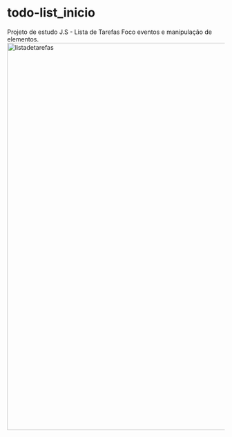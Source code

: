 # todo-list_inicio
Projeto de estudo J.S - Lista de Tarefas
Foco eventos e manipulação de elementos. 
<img width="896" alt="listadetarefas" src="https://user-images.githubusercontent.com/77253399/178804126-ea32216c-7e22-45ac-b951-06b2d4be0c61.PNG">

